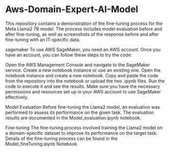 # Aws-Domain-Expert-AI-Model
This repository contains a demonstration of the fine-tuning process for the Meta Llama2 7B model. The process includes model evaluation before and after fine-tuning, as well as screenshots of the response before and after fine-tuning with an IT-specific data.

sagemaker
To use AWS SageMaker, you need an AWS account. Once you have an account, you can follow these steps to try the code:

Open the AWS Management Console and navigate to the SageMaker service.
Create a new notebook instance or use an existing one.
Open the notebook instance and create a new notebook.
Copy and paste the code from the repository into the notebook or upload the two .ipynb files.
Run the code to execute it and see the results.
Make sure you have the necessary permissions and resources set up in your AWS account to use SageMaker effectively.

Model Evaluation
Before fine-tuning the Llama2 model, an evaluation was performed to assess its performance on the given task. The evaluation results are documented in the Model_evaluation.ipynb notebook.

Fine-tuning
The fine-tuning process involved training the Llama2 model on a domain-specific dataset to improve its performance on the target task. Details of the fine-tuning process can be found in the Model_fineTuning.ipynb Notebook.

